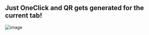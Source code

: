 ## Just OneClick and QR gets generated for the current tab!
![image](https://user-images.githubusercontent.com/81856196/179055445-aca14f48-c6f4-420f-ac09-5262888cd3cb.png)
